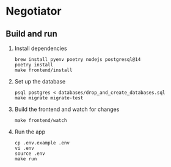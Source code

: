 # Negotiator

## Build and run

1.  Install dependencies
    ```shell
    brew install pyenv poetry nodejs postgresql@14
    poetry install
    make frontend/install
    ```

1.  Set up the database
    ```shell
    psql postgres < databases/drop_and_create_databases.sql
    make migrate migrate-test
    ```

1.  Build the frontend and watch for changes
    ```shell
    make frontend/watch
    ```

1.  Run the app
    ```shell
    cp .env.example .env
    vi .env
    source .env
    make run
    ```

